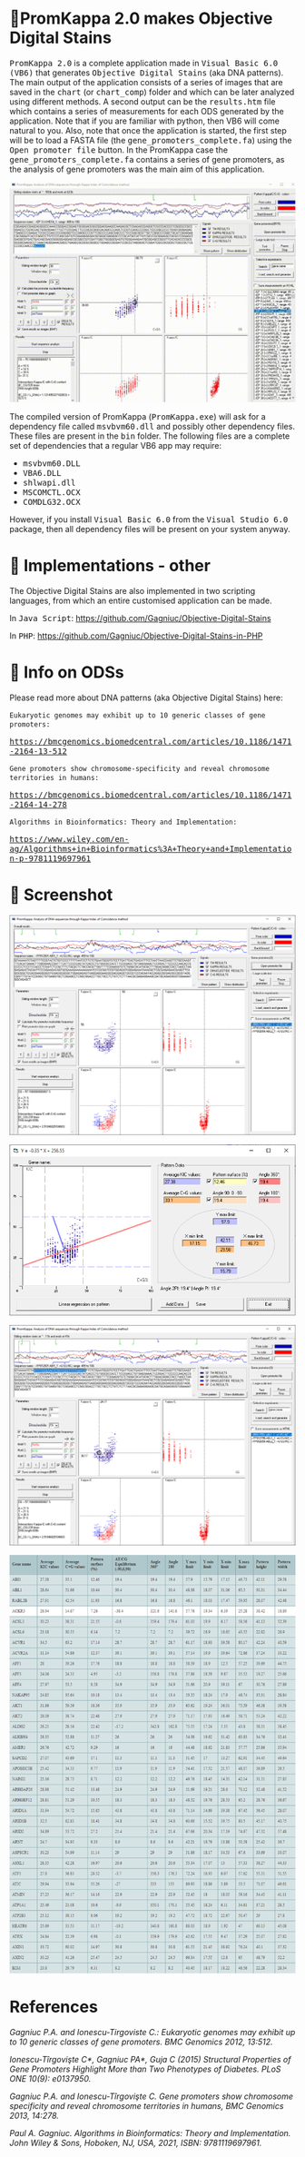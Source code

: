 # :dna:PromKappa 2.0 makes Objective Digital Stains
<kbd>PromKappa 2.0</kbd> is a complete application made in <kbd>Visual Basic 6.0 (VB6)</kbd> that generates <kbd>Objective Digital Stains</kbd> (aka DNA patterns). The main output of the application consists of a series of images that are saved in the <kbd>chart</kbd> (or <kbd>chart_comp</kbd>) folder and which can be later analyzed using different methods. A second output can be the <kbd>results.htm</kbd> file which contains a series of measurements for each ODS generated by the application. Note that if you are familiar with python, then VB6 will come natural to you. Also, note that once the application is started, the first step will be to load a FASTA file (the <kbd>gene_promoters_complete.fa</kbd>) using the <kbd>Open promoter file</kbd> button. In the PromKappa case the <kbd>gene_promoters_complete.fa</kbd> contains a series of gene promoters, as the analysis of gene promoters was the main aim of this application.

<kbd><img src="https://github.com/Gagniuc/PromKappa-2.0-makes-Objective-Digital-Stains/blob/main/img/Objective%20Digital%20Stains%20-%20aka%20DNA%20patterns%20(1).gif" /></kbd>

The compiled version of PromKappa (<kbd>PromKappa.exe</kbd>) will ask for a dependency file called <kbd>msvbvm60.dll</kbd> and possibly other dependency files. These files are present in the <kbd>bin</kbd> folder. The following files are a complete set of dependencies that a regular VB6 app may require:

- <kbd>msvbvm60.DLL</kbd>
- <kbd>VBA6.DLL</kbd>
- <kbd>shlwapi.dll</kbd>
- <kbd>MSCOMCTL.OCX</kbd>
- <kbd>COMDLG32.OCX</kbd>

However, if you install <kbd>Visual Basic 6.0</kbd> from the <kbd>Visual Studio 6.0</kbd> package, then all dependency files will be present on your system anyway.

# :file_folder: Implementations - other
The Objective Digital Stains are also implemented in two scripting languages, from which an entire customised application can be made.

In <kbd>Java Script</kbd>:
https://github.com/Gagniuc/Objective-Digital-Stains

In <kbd>PHP</kbd>:
https://github.com/Gagniuc/Objective-Digital-Stains-in-PHP

# :file_folder: Info on ODSs
 Please read more about DNA patterns (aka Objective Digital Stains) here:
```
Eukaryotic genomes may exhibit up to 10 generic classes of gene promoters:
```
<kbd>https://bmcgenomics.biomedcentral.com/articles/10.1186/1471-2164-13-512</kbd>
 
 ```
 Gene promoters show chromosome-specificity and reveal chromosome territories in humans:
 ```
 <kbd>https://bmcgenomics.biomedcentral.com/articles/10.1186/1471-2164-14-278</kbd>
 
 ```
 Algorithms in Bioinformatics: Theory and Implementation:
 ```
 <kbd>https://www.wiley.com/en-ag/Algorithms+in+Bioinformatics%3A+Theory+and+Implementation-p-9781119697961</kbd>
 
# :file_folder: Screenshot

![screenshot](https://github.com/Gagniuc/PromKappa-2.0-makes-Objective-Digital-Stains/blob/main/img/PromKappa%202.0%20Objective%20Digital%20Stain%20(1).PNG)

![screenshot](https://github.com/Gagniuc/PromKappa-2.0-makes-Objective-Digital-Stains/blob/main/img/PromKappa%202.0%20Objective%20Digital%20Stain%20(2).PNG)

![screenshot](https://github.com/Gagniuc/PromKappa-2.0-makes-Objective-Digital-Stains/blob/main/img/PromKappa%202.0%20Objective%20Digital%20Stain%20(3).PNG)

![screenshot](https://github.com/Gagniuc/PromKappa-2.0-makes-Objective-Digital-Stains/blob/main/img/PromKappa%202.0%20Objective%20Digital%20Stain%20(4).PNG)

# References

<i>Gagniuc P.A. and Ionescu-Tirgoviste C.: Eukaryotic genomes may exhibit up to 10 generic classes of gene promoters. BMC Genomics 2012, 13:512.</i>

<i>Ionescu-Tîrgovişte C*, Gagniuc PA*, Guja C (2015) Structural Properties of Gene Promoters Highlight More than Two Phenotypes of Diabetes. PLoS ONE 10(9): e0137950.</i>

<i>Gagniuc P.A. and Ionescu-Tîrgovişte C. Gene promoters show chromosome specificity and reveal chromosome territories in humans, BMC Genomics 2013, 14:278.</i>

<i>Paul A. Gagniuc. Algorithms in Bioinformatics: Theory and Implementation. John Wiley & Sons, Hoboken, NJ, USA, 2021, ISBN: 9781119697961.</i>
